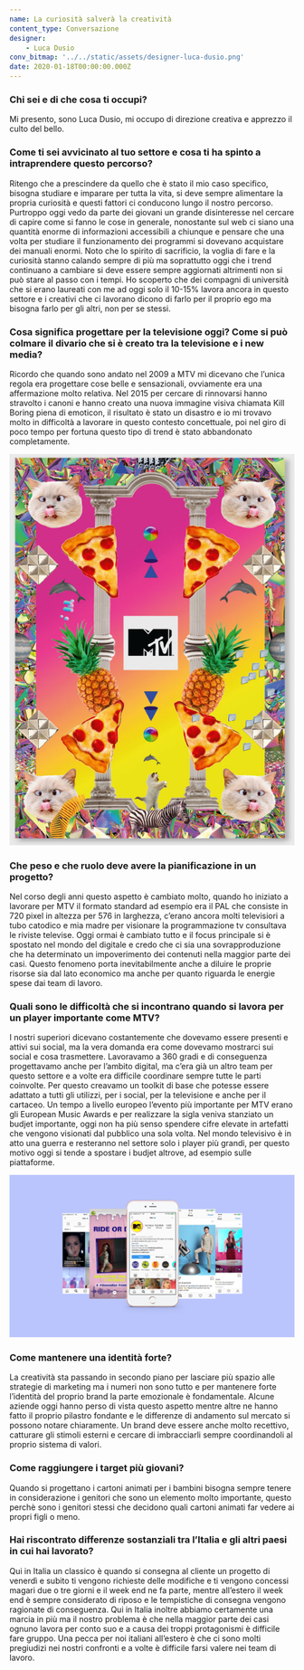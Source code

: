 ```yaml
---
name: La curiosità salverà la creatività
content_type: Conversazione
designer:
    - Luca Dusio
conv_bitmap: '../../static/assets/designer-luca-dusio.png'
date: 2020-01-18T00:00:00.000Z
---
```


### Chi sei e di che cosa ti occupi?

Mi presento, sono Luca Dusio, mi occupo di direzione creativa e apprezzo il culto del bello.

### Come ti sei avvicinato al tuo settore e cosa ti ha spinto a intraprendere questo percorso?

Ritengo che a prescindere da quello che è stato il mio caso specifico, bisogna studiare e imparare per tutta la vita, si deve sempre alimentare la propria curiosità e questi fattori ci conducono lungo il nostro percorso. Purtroppo oggi vedo da parte dei giovani un grande disinteresse nel cercare di capire come si fanno le cose in generale, nonostante sul web ci siano una quantità enorme di informazioni accessibili a chiunque e pensare che una volta per studiare il funzionamento dei programmi si dovevano acquistare dei manuali enormi. Noto che lo spirito di sacrificio, la voglia di fare e la curiosità stanno calando sempre di più ma soprattutto oggi che i trend continuano a cambiare si deve essere sempre aggiornati altrimenti non si può stare al passo con i tempi. Ho scoperto che dei compagni di università che si erano laureati con me ad oggi solo il 10-15% lavora ancora in questo settore e i creativi che ci lavorano dicono di farlo per il proprio ego ma bisogna farlo per gli altri, non per se stessi.

### Cosa significa progettare per la televisione oggi? Come si può colmare il divario che si è creato tra la televisione e i new media?

Ricordo che quando sono andato nel 2009 a MTV mi dicevano che l’unica regola era progettare cose belle e sensazionali, ovviamente era una affermazione molto relativa. Nel 2015 per cercare di rinnovarsi hanno stravolto i canoni e hanno creato una nuova immagine visiva chiamata Kill Boring piena di emoticon, il risultato è stato un disastro e io mi trovavo molto in difficoltà a lavorare in questo contesto concettuale, poi nel giro di poco tempo per fortuna questo tipo di trend è stato abbandonato completamente.

![null-null-badabum](../../static/assets/extra-la-curiosita-salvera-il-mondo-01.jpg)

### Che peso e che ruolo deve avere la pianificazione in un progetto?

Nel corso degli anni questo aspetto è cambiato molto, quando ho iniziato a lavorare per MTV il formato standard ad esempio era il PAL che consiste in 720 pixel in altezza per 576 in larghezza, c’erano ancora molti televisiori a tubo catodico e mia madre per visionare la programmazione tv consultava le riviste televise. Oggi ormai è cambiato tutto e il focus principale si è spostato nel mondo del digitale e credo che ci sia una sovrapproduzione che ha determinato un impoverimento dei contenuti nella maggior parte dei casi. Questo fenomeno porta inevitabilmente anche a diluire le proprie risorse sia dal lato economico ma anche per quanto riguarda le energie spese dai team di lavoro.

### Quali sono le difficoltà che si incontrano quando si lavora per un player importante come MTV?

I nostri superiori dicevano costantemente che dovevamo essere presenti e attivi sui social, ma la vera domanda era come dovevamo mostrarci sui social e cosa trasmettere. Lavoravamo a 360 gradi e di conseguenza progettavamo anche per l’ambito digital, ma c’era già un altro team per questo settore e a volte era difficile coordinare sempre tutte le parti coinvolte. Per questo creavamo un toolkit di base che potesse essere adattato a tutti gli utilizzi, per i social, per la televisione e anche per il cartaceo. Un tempo a livello europeo l’evento più importante per MTV erano gli European Music Awards e per realizzare la sigla veniva stanziato un budjet importante, oggi non ha più senso spendere cifre elevate in artefatti che vengono visionati dal pubblico una sola volta. Nel mondo televisivo è in atto una guerra e resteranno nel settore solo i player più grandi, per questo motivo oggi si tende a spostare i budjet altrove, ad esempio sulle piattaforme.

![null-null-badabum](../../static/assets/extra-la-curiosita-salvera-il-mondo-02.jpg)

### Come mantenere una identità forte?

La creatività sta passando in secondo piano per lasciare più spazio alle strategie di marketing ma i numeri non sono tutto e per mantenere forte l’identità del proprio brand la parte emozionale è fondamentale. Alcune aziende oggi hanno perso di vista questo aspetto mentre altre ne hanno fatto il proprio pilastro fondante e le differenze di andamento sul mercato si possono notare chiaramente. Un brand deve essere anche molto recettivo, catturare gli stimoli esterni e cercare di imbracciarli sempre coordinandoli al proprio sistema di valori.

### Come raggiungere i target più giovani?

Quando si progettano i cartoni animati per i bambini bisogna sempre tenere in considerazione i genitori che sono un elemento molto importante, questo perchè sono i genitori stessi che decidono quali cartoni animati far vedere ai propri figli o meno.

### Hai riscontrato differenze sostanziali tra l’Italia e gli altri paesi in cui hai lavorato?

Qui in Italia un classico è quando si consegna al cliente un progetto di venerdì e subito ti vengono richieste delle modifiche e ti vengono concessi magari due o tre giorni e il week end ne fa parte, mentre all’estero il week end è sempre considerato di riposo e le tempistiche di consegna vengono ragionate di conseguenza. Qui in Italia inoltre abbiamo certamente una marcia in più ma il nostro problema è che nella maggior parte dei casi ognuno lavora per conto suo e a causa dei troppi protagonismi è difficile fare gruppo. Una pecca per noi italiani all’estero è che ci sono molti pregiudizi nei nostri confronti e a volte è difficile farsi valere nei team di lavoro.
